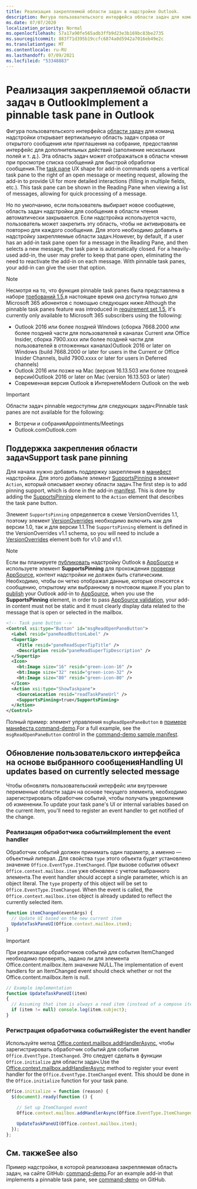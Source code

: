 ```yaml
---
title: Реализация закрепляемой области задач в надстройке Outlook.
description: Фигура пользовательского интерфейса области задач для команд надстройки открывает вертикальную область задач справа от открытого сообщения или приглашения на собрание, предоставляя интерфейс для дополнительных действий.
ms.date: 07/07/2020
localization_priority: Normal
ms.openlocfilehash: 57a17a90fe565adb3ffb9d23e3b169bc83be2735
ms.sourcegitcommit: 883f71d395b19ccfc6874a0d5942a7016eb49e2c
ms.translationtype: MT
ms.contentlocale: ru-RU
ms.lasthandoff: 07/09/2021
ms.locfileid: "53348883"
---
```

# <a name="implement-a-pinnable-task-pane-in-outlook"></a><span data-ttu-id="69790-103">Реализация закрепляемой области задач в Outlook</span><span class="sxs-lookup"><span data-stu-id="69790-103">Implement a pinnable task pane in Outlook</span></span>

<span data-ttu-id="69790-p101">Фигура пользовательского интерфейса [области задач](add-in-commands-for-outlook.md#launching-a-task-pane) для команд надстройки открывает вертикальную область задач справа от открытого сообщения или приглашения на собрание, предоставляя интерфейс для дополнительных действий (заполнение нескольких полей и т. д.). Эта область задач может отображаться в области чтения при просмотре списка сообщений для быстрой обработки сообщения.</span><span class="sxs-lookup"><span data-stu-id="69790-p101">The [task pane](add-in-commands-for-outlook.md#launching-a-task-pane) UX shape for add-in commands opens a vertical task pane to the right of an open message or meeting request, allowing the add-in to provide UI for more detailed interactions (filling in multiple fields, etc.). This task pane can be shown in the Reading Pane when viewing a list of messages, allowing for quick processing of a message.</span></span>

<span data-ttu-id="69790-p102">Но по умолчанию, если пользователь выбирает новое сообщение, область задач надстройки для сообщения в области чтения автоматически закрывается. Если надстройка используется часто, пользователь может закрепить эту область, чтобы не активировать ее повторно для каждого сообщения. Для этого необходимо добавить в надстройку закрепляемые области задач.</span><span class="sxs-lookup"><span data-stu-id="69790-p102">However, by default, if a user has an add-in task pane open for a message in the Reading Pane, and then selects a new message, the task pane is automatically closed. For a heavily-used add-in, the user may prefer to keep that pane open, eliminating the need to reactivate the add-in on each message. With pinnable task panes, your add-in can give the user that option.</span></span>

> [!NOTE]
> <span data-ttu-id="69790-109">Несмотря на то, что функция pinnable task panes была представлена в наборе [требований 1.5,](../reference/objectmodel/requirement-set-1.5/outlook-requirement-set-1.5.md)в настоящее время она доступна только для Microsoft 365 абонентов с помощью следующих ниже:</span><span class="sxs-lookup"><span data-stu-id="69790-109">Although the pinnable task panes feature was introduced in [requirement set 1.5](../reference/objectmodel/requirement-set-1.5/outlook-requirement-set-1.5.md), it's currently only available to Microsoft 365 subscribers using the following:</span></span>
>
> - <span data-ttu-id="69790-110">Outlook 2016 или более поздней Windows (сборка 7668.2000 или более поздней части для пользователей в каналах Current или Office Insider, сборка 7900.xxxx или более поздней части для пользователей в отложенных каналах)</span><span class="sxs-lookup"><span data-stu-id="69790-110">Outlook 2016 or later on Windows (build 7668.2000 or later for users in the Current or Office Insider Channels, build 7900.xxxx or later for users in Deferred channels)</span></span>
> - <span data-ttu-id="69790-111">Outlook 2016 или позже на Mac (версия 16.13.503 или более поздней версии)</span><span class="sxs-lookup"><span data-stu-id="69790-111">Outlook 2016 or later on Mac (version 16.13.503 or later)</span></span>
> - <span data-ttu-id="69790-112">Современная версия Outlook в Интернете</span><span class="sxs-lookup"><span data-stu-id="69790-112">Modern Outlook on the web</span></span>

> [!IMPORTANT]
> <span data-ttu-id="69790-113">Области задач pinnable недоступны для следующих задач:</span><span class="sxs-lookup"><span data-stu-id="69790-113">Pinnable task panes are not available for the following:</span></span>
>
> - <span data-ttu-id="69790-114">Встречи и собрания</span><span class="sxs-lookup"><span data-stu-id="69790-114">Appointments/Meetings</span></span>
> - <span data-ttu-id="69790-115">Outlook.com</span><span class="sxs-lookup"><span data-stu-id="69790-115">Outlook.com</span></span>

## <a name="support-task-pane-pinning"></a><span data-ttu-id="69790-116">Поддержка закрепления области задач</span><span class="sxs-lookup"><span data-stu-id="69790-116">Support task pane pinning</span></span>

<span data-ttu-id="69790-p103">Для начала нужно добавить поддержку закрепления в [манифест](manifests.md) надстройки. Для этого добавьте элемент [SupportsPinning](../reference/manifest/action.md#supportspinning) в элемент `Action`, который описывает кнопку области задач.</span><span class="sxs-lookup"><span data-stu-id="69790-p103">The first step is to add pinning support, which is done in the add-in [manifest](manifests.md). This is done by adding the [SupportsPinning](../reference/manifest/action.md#supportspinning) element to the `Action` element that describes the task pane button.</span></span>

<span data-ttu-id="69790-119">Элемент `SupportsPinning` определяется в схеме VersionOverrides 1.1, поэтому элемент [VersionOverrides](../reference/manifest/versionoverrides.md) необходимо включить как для версии 1.0, так и для версии 1.1.</span><span class="sxs-lookup"><span data-stu-id="69790-119">The `SupportsPinning` element is defined in the VersionOverrides v1.1 schema, so you will need to include a [VersionOverrides](../reference/manifest/versionoverrides.md) element both for v1.0 and v1.1.</span></span>

> [!NOTE]
> <span data-ttu-id="69790-120">Если вы планируете [публиковать](../publish/publish.md) надстройку Outlook в [AppSource](https://appsource.microsoft.com) и используете элемент **SupportsPinning** для прохождения [проверки AppSource](/legal/marketplace/certification-policies), контент надстройки не должен быть статическим. Необходимо, чтобы он четко отображал данные, которые относятся к сообщению, открытому или выбранному в почтовом ящике.</span><span class="sxs-lookup"><span data-stu-id="69790-120">If you plan to [publish](../publish/publish.md) your Outlook add-in to [AppSource](https://appsource.microsoft.com), when you use the **SupportsPinning** element, in order to pass [AppSource validation](/legal/marketplace/certification-policies), your add-in content must not be static and it must clearly display data related to the message that is open or selected in the mailbox.</span></span>

```xml
<!-- Task pane button -->
<Control xsi:type="Button" id="msgReadOpenPaneButton">
  <Label resid="paneReadButtonLabel" />
  <Supertip>
    <Title resid="paneReadSuperTipTitle" />
    <Description resid="paneReadSuperTipDescription" />
  </Supertip>
  <Icon>
    <bt:Image size="16" resid="green-icon-16" />
    <bt:Image size="32" resid="green-icon-32" />
    <bt:Image size="80" resid="green-icon-80" />
  </Icon>
  <Action xsi:type="ShowTaskpane">
    <SourceLocation resid="readTaskPaneUrl" />
    <SupportsPinning>true</SupportsPinning>
  </Action>
</Control>
```

<span data-ttu-id="69790-121">Полный пример: элемент управления `msgReadOpenPaneButton` в [примере манифеста command-demo](https://github.com/OfficeDev/outlook-add-in-command-demo/blob/master/command-demo-manifest.xml).</span><span class="sxs-lookup"><span data-stu-id="69790-121">For a full example, see the `msgReadOpenPaneButton` control in the [command-demo sample manifest](https://github.com/OfficeDev/outlook-add-in-command-demo/blob/master/command-demo-manifest.xml).</span></span>

## <a name="handling-ui-updates-based-on-currently-selected-message"></a><span data-ttu-id="69790-122">Обновление пользовательского интерфейса на основе выбранного сообщения</span><span class="sxs-lookup"><span data-stu-id="69790-122">Handling UI updates based on currently selected message</span></span>

<span data-ttu-id="69790-123">Чтобы обновлять пользовательский интерфейс или внутренние переменные области задач на основе текущего элемента, необходимо зарегистрировать обработчик событий, чтобы получать уведомления об изменении.</span><span class="sxs-lookup"><span data-stu-id="69790-123">To update your task pane's UI or internal variables based on the current item, you'll need to register an event handler to get notified of the change.</span></span>

### <a name="implement-the-event-handler"></a><span data-ttu-id="69790-124">Реализация обработчика событий</span><span class="sxs-lookup"><span data-stu-id="69790-124">Implement the event handler</span></span>

<span data-ttu-id="69790-p104">Обработчик событий должен принимать один параметр, а именно — объектный литерал. Для свойства `type` этого объекта будет установлено значение `Office.EventType.ItemChanged`. При вызове события объект `Office.context.mailbox.item` уже обновлен с учетом выбранного элемента.</span><span class="sxs-lookup"><span data-stu-id="69790-p104">The event handler should accept a single parameter, which is an object literal. The `type` property of this object will be set to `Office.EventType.ItemChanged`. When the event is called, the `Office.context.mailbox.item` object is already updated to reflect the currently selected item.</span></span>

```js
function itemChanged(eventArgs) {
  // Update UI based on the new current item
  UpdateTaskPaneUI(Office.context.mailbox.item);
}
```

> [!IMPORTANT]
> <span data-ttu-id="69790-128">При реализации обработчиков событий для события ItemChanged необходимо проверять, задано ли для элемента Office.content.mailbox.item значение NULL.</span><span class="sxs-lookup"><span data-stu-id="69790-128">The implementation of event handlers for an ItemChanged event should check whether or not the Office.content.mailbox.item is null.</span></span>
>
> ```js
> // Example implementation
> function UpdateTaskPaneUI(item)
> {
>   // Assuming that item is always a read item (instead of a compose item).
>   if (item != null) console.log(item.subject);
> }
> ```

### <a name="register-the-event-handler"></a><span data-ttu-id="69790-129">Регистрация обработчика событий</span><span class="sxs-lookup"><span data-stu-id="69790-129">Register the event handler</span></span>

<span data-ttu-id="69790-p105">Используйте метод [Office.context.mailbox.addHandlerAsync](../reference/objectmodel/preview-requirement-set/office.context.mailbox.md#methods), чтобы зарегистрировать обработчик событий для события `Office.EventType.ItemChanged`. Это следует сделать в функции `Office.initialize` для области задач.</span><span class="sxs-lookup"><span data-stu-id="69790-p105">Use the [Office.context.mailbox.addHandlerAsync](../reference/objectmodel/preview-requirement-set/office.context.mailbox.md#methods) method to register your event handler for the `Office.EventType.ItemChanged` event. This should be done in the `Office.initialize` function for your task pane.</span></span>

```js
Office.initialize = function (reason) {
  $(document).ready(function () {

    // Set up ItemChanged event
    Office.context.mailbox.addHandlerAsync(Office.EventType.ItemChanged, itemChanged);

    UpdateTaskPaneUI(Office.context.mailbox.item);
  });
};
```

## <a name="see-also"></a><span data-ttu-id="69790-132">См. также</span><span class="sxs-lookup"><span data-stu-id="69790-132">See also</span></span>

<span data-ttu-id="69790-133">Пример надстройки, в которой реализована закрепляемая область задач, на сайте GitHub: [command-demo](https://github.com/OfficeDev/outlook-add-in-command-demo).</span><span class="sxs-lookup"><span data-stu-id="69790-133">For an example add-in that implements a pinnable task pane, see [command-demo](https://github.com/OfficeDev/outlook-add-in-command-demo) on GitHub.</span></span>

